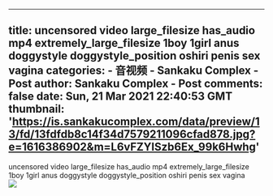 
---
title: uncensored video large_filesize has_audio mp4 extremely_large_filesize 1boy 1girl anus doggystyle doggystyle_position oshiri penis sex vagina
categories: 
    - 音视频
    - Sankaku Complex - Post
author: Sankaku Complex - Post
comments: false
date: Sun, 21 Mar 2021 22:40:53 GMT
thumbnail: 'https://is.sankakucomplex.com/data/preview/13/fd/13fdfdb8c14f34d7579211096cfad878.jpg?e=1616386902&m=L6vFZYISzb6Ex_99k6Hwhg'
---

<div>   
uncensored video large_filesize has_audio mp4 extremely_large_filesize 1boy 1girl anus doggystyle doggystyle_position oshiri penis sex vagina<br> <div xmlns="http://www.w3.org/1999/xhtml"> <a title="uncensored video large_filesize has_audio mp4 extremely_large_filesize 1boy 1girl anus doggystyle doggystyle_position oshiri penis sex vagina" target="_blank" href="https://idol.sankakucomplex.com/post/show/767946"> <img src="https://is.sankakucomplex.com/data/preview/13/fd/13fdfdb8c14f34d7579211096cfad878.jpg?e=1616386902&m=L6vFZYISzb6Ex_99k6Hwhg" referrerpolicy="no-referrer"> </a> </div>   
</div>
            